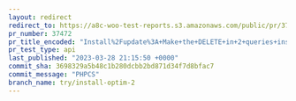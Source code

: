 ```yaml
---
layout: redirect
redirect_to: https://a8c-woo-test-reports.s3.amazonaws.com/public/pr/37472/api/index.html
pr_number: 37472
pr_title_encoded: "Install%2Fupdate%3A+Make+the+DELETE+in+2+queries+instead+of+60%2B"
pr_test_type: api
last_published: "2023-03-28 21:15:50 +0000"
commit_sha: 3698329a5b48c1b280dcbb2bd871d34f7d8bfac7
commit_message: "PHPCS"
branch_name: try/install-optim-2
---
```

